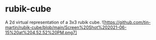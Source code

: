 # rubik-cube
A 2d virtual representation of a 3x3 rubik cube.
![https://github.com/tin-martin/rubik-cube/blob/main/Screen%20Shot%202021-06-15%20at%204.52.52%20PM.png7]

